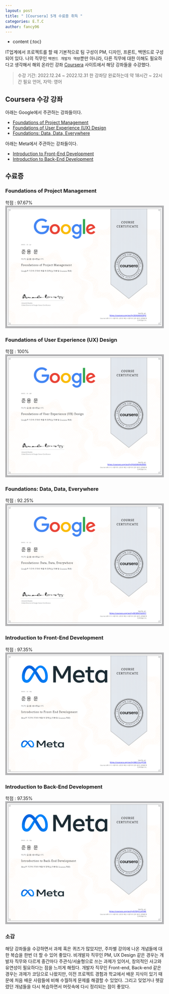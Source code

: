 ```yaml
---
layout: post
title: " [Coursera] 5개 수료증 취득 "
categories: E.T.C
author: fancy96
---
```

* content
  {:toc}

IT업계에서 프로젝트를 할 때 기본적으로 팀 구성이 PM, 디자인, 프론트, 백엔드로 구성되어 있다. 나의 직무인 `백엔드 개발자 역량`뿐만 아니라, 다른 직무에 대한 이해도 필요하다고 생각해서 해외 온라인 강좌 [Coursera](https://www.coursera.org/) 사이트에서 해당 강좌들을 수강했다.


> 수강 기간: 2022.12.24 ~ 2022.12.31
한 강좌당 완료하는데 약 18시간 ~ 22시간 필요
언어, 자막: 영어


## Coursera 수강 강좌

아래는 Google에서 주관하는 강좌들이다.
- [Foundations of Project Management](https://www.coursera.org/learn/project-management-foundations/)
- [Foundations of User Experience (UX) Design](https://www.coursera.org/learn/foundations-user-experience-design)
- [Foundations: Data, Data, Everywhere](https://www.coursera.org/learn/foundations-data)


아래는 Meta에서 주관하는 강좌들이다.
- [Introduction to Front-End Development](https://www.coursera.org/learn/introduction-to-front-end-development)
- [Introduction to Back-End Development](https://www.coursera.org/learn/introduction-to-back-end-development)

## 수료증

### Foundations of Project Management

학점 : 97.67%
![](/assets/img/etc/Foundations-of-Project-Management_certificate.png)

### Foundations of User Experience (UX) Design

학점 : 100%
![](/assets/img/etc/Foundations-of-User-Experience-_UX_-Design_certificate.png)

### Foundations: Data, Data, Everywhere

학점 : 92.25%
![](/assets/img/etc/Foundations-Data_-Data_-Everywhere_certificate.png)

### Introduction to Front-End Development

학점 : 97.35%
![](/assets/img/etc/Introduction-to-Front-End-Development_certificate.png)


### Introduction to Back-End Development

학점 : 97.35%
![](/assets/img/etc/Introduction-to-Back-End-Developmen_certificate.png)


### 소감

해당 강좌들을 수강하면서 과제 혹은 퀴즈가 많았지만, 주차별 강의에 나온 개념들에 대한 복습을 한번 더 할 수 있어 좋았다.
비개발자 직무인 PM, UX Design 같은 경우는 개발자 직무와 다르게 중간마다 주관식/서술형으로 쓰는 과제가 있어서, 창의적인 사고와 유연성이 필요하다는 점을 느끼게 해줬다.
개발자 직무인 Front-end, Back-end 같은 경우는 과제가 코딩으로 나왔지만, 이전 프로젝트 경험과 학교에서 배운 지식이 있기 때문에 처음 배운 사람들에 비해 수월하게 문제를 해결할 수 있었다.
그리고 잊었거나 헷갈렸던 개념들을 다시 복습하면서 머릿속에 다시 정리되는 점이 좋았다.